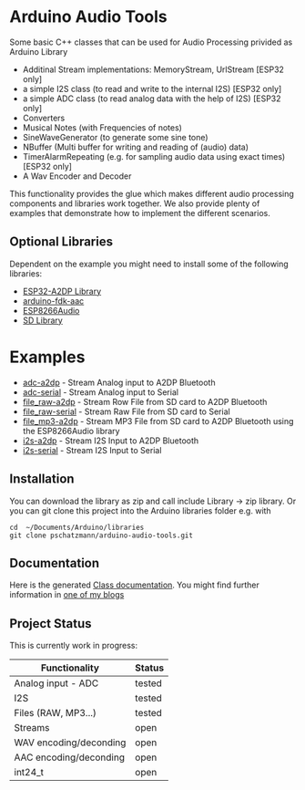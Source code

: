 # Arduino Audio Tools

Some basic C++ classes that can be used for Audio Processing privided as Arduino Library

- Additinal Stream implementations: MemoryStream, UrlStream [ESP32 only]
- a simple I2S class (to read and write to the internal I2S) [ESP32 only]
- a simple ADC class (to read analog data with the help of I2S) [ESP32 only]
- Converters
- Musical Notes (with Frequencies of notes)
- SineWaveGenerator (to generate some sine tone)
- NBuffer (Multi buffer for writing and reading of (audio) data)
- TimerAlarmRepeating (e.g. for sampling audio data using exact times) [ESP32 only]
- A Wav Encoder and Decoder

This functionality provides the glue which makes different audio processing components and libraries work together.
We also provide plenty of examples that demonstrate how to implement the different scenarios.

## Optional Libraries

Dependent on the example you might need to install some of the following libraries:

- [ESP32-A2DP Library](https://github.com/pschatzmann/ESP32-A2DP)
- [arduino-fdk-aac](https://github.com/pschatzmann/arduino-fdk-aac)
- [ESP8266Audio](https://github.com/earlephilhower/ESP8266Audio)
- [SD Library](https://www.arduino.cc/en/reference/SD)


# Examples

- [adc-a2dp](examples/adc-a2dp) - Stream Analog input to A2DP Bluetooth 
- [adc-serial](examples/adc-serial) - Stream Analog input to Serial
- [file_raw-a2dp](examples/file_raw-a2dp) - Stream Row File from SD card to A2DP Bluetooth
- [file_raw-serial](examples/file_raw-serial) - Stream Raw File from SD card to Serial
- [file_mp3-a2dp](examples/file_mp3-a2dp) - Stream MP3 File from SD card to A2DP Bluetooth using the ESP8266Audio library
- [i2s-a2dp](examples/i2s-a2dp) - Stream I2S Input to A2DP Bluetooth
- [i2s-serial](examples/i2s-serial) - Stream I2S Input to Serial


## Installation

You can download the library as zip and call include Library -> zip library. Or you can git clone this project into the Arduino libraries folder e.g. with

```
cd  ~/Documents/Arduino/libraries
git clone pschatzmann/arduino-audio-tools.git

```

## Documentation

Here is the generated [Class documentation](https://pschatzmann.github.io/arduino-audio-tools/html/annotated.html). You might find further information in [one of my blogs](https://www.pschatzmann.ch/home/category/machine-sound/)

## Project Status

This is currently work in progress:

| Functionality          | Status  |
|------------------------|---------|
| Analog input - ADC     | tested  |
| I2S                    | tested  |
| Files (RAW, MP3...)    | tested  |
| Streams                | open    |
| WAV encoding/deconding | open    |          
| AAC encoding/deconding | open    |          
| int24_t                | open    |           

